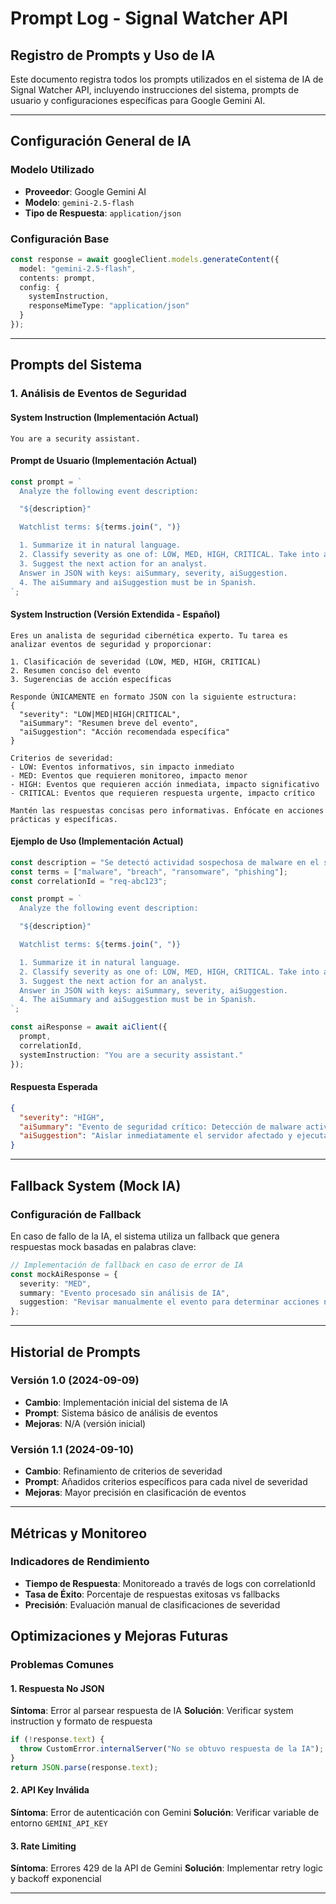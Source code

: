 # Prompt Log - Signal Watcher API

## Registro de Prompts y Uso de IA

Este documento registra todos los prompts utilizados en el sistema de IA de Signal Watcher API, incluyendo instrucciones del sistema, prompts de usuario y configuraciones específicas para Google Gemini AI.

---

## Configuración General de IA

### Modelo Utilizado

- **Proveedor**: Google Gemini AI
- **Modelo**: `gemini-2.5-flash`
- **Tipo de Respuesta**: `application/json`

### Configuración Base

```typescript
const response = await googleClient.models.generateContent({
  model: "gemini-2.5-flash",
  contents: prompt,
  config: {
    systemInstruction,
    responseMimeType: "application/json"
  }
});
```

---

## Prompts del Sistema

### 1. Análisis de Eventos de Seguridad

#### System Instruction (Implementación Actual)

```
You are a security assistant.
```

#### Prompt de Usuario (Implementación Actual)

```typescript
const prompt = `
  Analyze the following event description:

  "${description}"

  Watchlist terms: ${terms.join(", ")}

  1. Summarize it in natural language.
  2. Classify severity as one of: LOW, MED, HIGH, CRITICAL. Take into account the watchlist terms.
  3. Suggest the next action for an analyst.
  Answer in JSON with keys: aiSummary, severity, aiSuggestion.
  4. The aiSummary and aiSuggestion must be in Spanish.
`;
```

#### System Instruction (Versión Extendida - Español)

```
Eres un analista de seguridad cibernética experto. Tu tarea es analizar eventos de seguridad y proporcionar:

1. Clasificación de severidad (LOW, MED, HIGH, CRITICAL)
2. Resumen conciso del evento
3. Sugerencias de acción específicas

Responde ÚNICAMENTE en formato JSON con la siguiente estructura:
{
  "severity": "LOW|MED|HIGH|CRITICAL",
  "aiSummary": "Resumen breve del evento",
  "aiSuggestion": "Acción recomendada específica"
}

Criterios de severidad:
- LOW: Eventos informativos, sin impacto inmediato
- MED: Eventos que requieren monitoreo, impacto menor
- HIGH: Eventos que requieren acción inmediata, impacto significativo
- CRITICAL: Eventos que requieren respuesta urgente, impacto crítico

Mantén las respuestas concisas pero informativas. Enfócate en acciones prácticas y específicas.
```

#### Ejemplo de Uso (Implementación Actual)

```typescript
const description = "Se detectó actividad sospechosa de malware en el servidor principal";
const terms = ["malware", "breach", "ransomware", "phishing"];
const correlationId = "req-abc123";

const prompt = `
  Analyze the following event description:

  "${description}"

  Watchlist terms: ${terms.join(", ")}

  1. Summarize it in natural language.
  2. Classify severity as one of: LOW, MED, HIGH, CRITICAL. Take into account the watchlist terms.
  3. Suggest the next action for an analyst.
  Answer in JSON with keys: aiSummary, severity, aiSuggestion.
  4. The aiSummary and aiSuggestion must be in Spanish.
`;

const aiResponse = await aiClient({
  prompt,
  correlationId,
  systemInstruction: "You are a security assistant."
});
```

#### Respuesta Esperada

```json
{
  "severity": "HIGH",
  "aiSummary": "Evento de seguridad crítico: Detección de malware activo",
  "aiSuggestion": "Aislar inmediatamente el servidor afectado y ejecutar análisis completo de malware"
}
```

---

## Fallback System (Mock IA)

### Configuración de Fallback

En caso de fallo de la IA, el sistema utiliza un fallback que genera respuestas mock basadas en palabras clave:

```typescript
// Implementación de fallback en caso de error de IA
const mockAiResponse = {
  severity: "MED",
  summary: "Evento procesado sin análisis de IA",
  suggestion: "Revisar manualmente el evento para determinar acciones necesarias"
};
```

---

## Historial de Prompts

### Versión 1.0 (2024-09-09)

- **Cambio**: Implementación inicial del sistema de IA
- **Prompt**: Sistema básico de análisis de eventos
- **Mejoras**: N/A (versión inicial)

### Versión 1.1 (2024-09-10)

- **Cambio**: Refinamiento de criterios de severidad
- **Prompt**: Añadidos criterios específicos para cada nivel de severidad
- **Mejoras**: Mayor precisión en clasificación de eventos

---

## Métricas y Monitoreo

### Indicadores de Rendimiento

- **Tiempo de Respuesta**: Monitoreado a través de logs con correlationId
- **Tasa de Éxito**: Porcentaje de respuestas exitosas vs fallbacks
- **Precisión**: Evaluación manual de clasificaciones de severidad

## Optimizaciones y Mejoras Futuras

### Problemas Comunes

#### 1. Respuesta No JSON

**Síntoma**: Error al parsear respuesta de IA
**Solución**: Verificar system instruction y formato de respuesta

```typescript
if (!response.text) {
  throw CustomError.internalServer("No se obtuvo respuesta de la IA");
}
return JSON.parse(response.text);
```

#### 2. API Key Inválida

**Síntoma**: Error de autenticación con Gemini
**Solución**: Verificar variable de entorno `GEMINI_API_KEY`

#### 3. Rate Limiting

**Síntoma**: Errores 429 de la API de Gemini
**Solución**: Implementar retry logic y backoff exponencial

---
